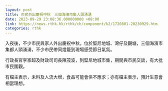 ```yaml
---
layout: post
title: 市民外出慶祝中秋　三個海濱市集人頭湧湧
date: 2023-09-29 23:08:36.000000000 +08:00
link: https://news.rthk.hk/rthk/ch/component/k2/1720801-20230929.htm
categories: rthk
---
```


入夜後，不少市民與家人外出慶祝中秋。位於堅尼地城、灣仔及觀塘，三個海濱市集都人頭湧湧，不少市民帶同燈籠到現場感受節日氣氛。

行政長官李家超及財政司司長陳茂波，到堅尼地城市集，期間與市民交談，有大批市民圍觀。

有檔主表示，未料及人流大增，食品可能會供不應求；亦有檔主表示，預計生意會相當理想。
